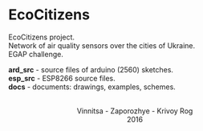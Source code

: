 # EcoCitizens
EcoCitizens project.<br>
Network of air quality sensors over the cities of Ukraine.<br>
EGAP challenge.

<b>ard_src</b> - source files of arduino (2560) sketches.<br>
<b>esp_src</b> - ESP8266 source files.<br>
<b>docs</b> - documents: drawings, examples, schemes.<br>
<br>
<center>Vinnitsa - Zaporozhye - Krivoy Rog<br>
2016</center>
